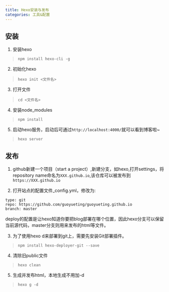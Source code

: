 ```yaml
---
title: Hexo安装与发布
categories: 工具&配置
---
```

## 安装
1. 安装hexo
> `npm install hexo-cli -g`

2. 初始化hexo
> `hexo init <文件名>`

3. 打开文件
> `cd <文件名>`

4. 安装node_modules
> `npm install`

5. 启动hexo服务，启动后可通过`http://localhost:4000/`就可以看到博客啦~
> `hexo server`

## 发布
1. github新建一个项目（start a project）,新建分支，如hexo,打开settings，将repository name命名为`XXX.github.io`,该仓库可以被发布到`https://XXX.github.io`

2. 打开站点的配置文件_config.yml，修改为:

  ```
type: git
repo: https://github.com/guoyueting/guoyueting.github.io
branch: master
  ```
  deploy的配置是让hexo知道你要把blog部署在哪个位置，因此hexo分支可以保留当前源代码，master分支则用来发布的html等文件。

3. 为了使用hexo d来部署到git上，需要先安装Git部署插件。
> `npm install hexo-deployer-git --save`


4. 清除旧public文件
> `hexo clean`

5. 生成并发布html，本地生成不用加-d
> `hexo g -d`








